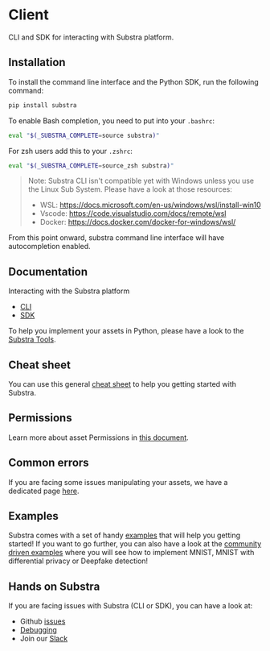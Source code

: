 # Client

CLI and SDK for interacting with Substra platform.

## Installation

To install the command line interface and the Python SDK, run the following command:

```sh
pip install substra
```

To enable Bash completion, you need to put into your `.bashrc`:

```sh
eval "$(_SUBSTRA_COMPLETE=source substra)"
```

For zsh users add this to your `.zshrc`:

```sh
eval "$(_SUBSTRA_COMPLETE=source_zsh substra)"
```

> Note: Substra CLI isn't compatible yet with Windows unless you use the Linux Sub System. Please have a look at those resources:
>
> - WSL: <https://docs.microsoft.com/en-us/windows/wsl/install-win10>
> - Vscode: <https://code.visualstudio.com/docs/remote/wsl>
> - Docker: <https://docs.docker.com/docker-for-windows/wsl/>

From this point onward, substra command line interface will have autocompletion enabled.

## Documentation

Interacting with the Substra platform

- [CLI](https://github.com/SubstraFoundation/substra/blob/master/references/cli.md#summary)
- [SDK](https://github.com/SubstraFoundation/substra/blob/master/references/sdk.md#substrasdk)

To help you implement your assets in Python, please have a look to the [Substra Tools](https://github.com/SubstraFoundation/substra-tools).

## Cheat sheet

You can use this general [cheat sheet](./cheatsheet_cli.md) to help you getting started with Substra.

## Permissions

Learn more about asset Permissions in [this document](./permissions.md).

## Common errors

If you are facing some issues manipulating your assets, we have a dedicated page [here](./errors.md).

## Examples

Substra comes with a set of handy [examples](https://github.com/SubstraFoundation/substra/blob/master/examples) that will help you getting started! If you want to go further, you can also have a look at the [community driven examples](https://github.com/SubstraFoundation/substra-examples) where you will see how to implement MNIST, MNIST with differential privacy or Deepfake detection!

## Hands on Substra

If you are facing issues with Substra (CLI or SDK), you can have a look at:

- Github [issues](https://github.com/SubstraFoundation/substra/issues)
- [Debugging](https://doc.substra.ai/debugging.html)
- Join our [Slack](https://substra.us18.list-manage.com/track/click?e=2effed55c9&id=fa49875322&u=385fa3f9736ea94a1fcca969f)

